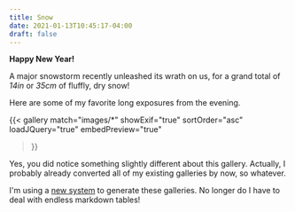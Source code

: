 ```yaml
---
title: Snow
date: 2021-01-13T10:45:17-04:00
draft: false
---
```


**Happy New Year!**

A major snowstorm recently unleashed its wrath on us, for a grand total of *14in* or *35cm* of fluffly, dry snow!

Here are some of my favorite long exposures from the evening.

{{< gallery
    match="images/*"
    showExif="true"
    sortOrder="asc"
    loadJQuery="true"
    embedPreview="true"
>}}

Yes, you did notice something slightly different about this gallery. Actually, I probably already converted all of my existing galleries by now, so whatever.

I'm using a [new system](https://github.com/mfg92/hugo-shortcode-gallery) to generate these galleries. No longer do I have to deal with endless markdown tables!


<!-- Options for Filters filterOptions="[{label: 'All', tags: '.*'}]" -->


<!-- Testing to see if the dropbox version shall work

{{< gallery
    match="https://dl.dropboxusercontent.com/s/dusc33wmga8rz33/1N1A3284.png"
    showExif="true"
    sortOrder="desc"
    loadJQuery="true"
    embedPreview="true"
>}} -->
